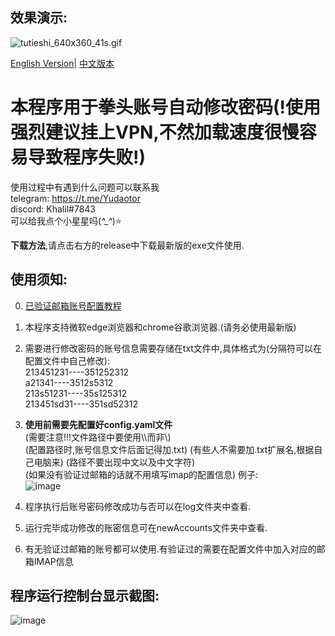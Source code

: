 ## 效果演示:
<img src="https://www.cdnjson.com/images/2023/03/16/tutieshi_640x360_41s.gif" alt="tutieshi_640x360_41s.gif" border="0" />  
  
[English Version](https://github.com/Yudaotor/Riot-Accounts-AutoChangePassword/blob/master/README.EN.md)|
[中文版本](https://github.com/Yudaotor/Riot-Accounts-AutoChangePassword/blob/master/README.md)
# 本程序用于拳头账号自动修改密码(!使用强烈建议挂上VPN,不然加载速度很慢容易导致程序失败!)  
使用过程中有遇到什么问题可以联系我  
telegram: https://t.me/Yudaotor  
discord: Khalil#7843  
可以给我点个小星星吗(*^_^*)⭐  
  
  
**下载方法**,请点击右方的release中下载最新版的exe文件使用.
## 使用须知:
0. [已验证邮箱账号配置教程](https://github.com/Yudaotor/Riot-Accounts-AutoChangePassword/wiki/%E5%A6%82%E4%BD%95%E4%B8%BA%E9%AA%8C%E8%AF%81%E8%BF%87%E9%82%AE%E7%AE%B1%E7%9A%84%E8%B4%A6%E5%8F%B7%E8%87%AA%E5%8A%A8%E4%BF%AE%E6%94%B9%E5%AF%86%E7%A0%81(How-to-change-password-automatically-for-accounts-with-verified-emails))
1. 本程序支持微软edge浏览器和chrome谷歌浏览器.(请务必使用最新版)
2. 需要进行修改密码的账号信息需要存储在txt文件中,具体格式为(分隔符可以在配置文件中自己修改):  
213451231----351252312  
a21341----3512s5312  
213s51231----35s125312  
213451sd31----351sd52312  
3. **使用前需要先配置好config.yaml文件**  
(需要注意!!!文件路径中要使用\\\而非\\)  
(配置路径时,账号信息文件后面记得加.txt)  (有些人不需要加.txt扩展名,根据自己电脑来)
(路径不要出现中文以及中文字符)  
(如果没有验证过邮箱的话就不用填写imap的配置信息)
例子:  
![image](https://user-images.githubusercontent.com/87225219/226547604-963f0a56-e59a-4934-8cf3-6303eeeb93eb.png)

5. 程序执行后账号密码修改成功与否可以在log文件夹中查看.
6. 运行完毕成功修改的账密信息可在newAccounts文件夹中查看.
7. 有无验证过邮箱的账号都可以使用.有验证过的需要在配置文件中加入对应的邮箱IMAP信息
## 程序运行控制台显示截图:
![image](https://user-images.githubusercontent.com/87225219/225540315-faa5d20f-1fb5-45d2-915f-ba695ca8be2a.png)
